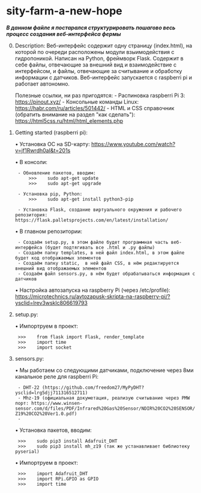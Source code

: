 # sity-farm-a-new-hope

***В данном файле я постарался структурировать пошагово весь процесс создания веб-интерфейса фермы***

0) Description:
    Веб-интерфейс содержит одну страницу (index.html), на которой по очереди расположены модули взыимодействия с гидропоникой. 
    Написан на Python, фреймворк Flask. 
    Содержит в себе файлы, отвечающие за внешний вид и взаимодействие с интерфейсом, и файлы, отвечающие за считывание и обработку информации с датчиков. 
    Веб-интерфейс запускается с raspberri pi и работает автономно.

    Полезные ссылки, ни раз пригодятся:
        - Распиновка raspberri Pi 3: https://pinout.xyz/
        - Консольные команды Linux: https://habr.com/ru/articles/501442/
        - HTML и CSS справочник (обратить внимание на раздел "как сделать"): https://html5css.ru/html/html_elements.php

1) Getting started (raspberri pi):

    • Установка ОС на SD-карту: https://www.youtube.com/watch?v=jf1Rwrdh0aI&t=201s

    • В консоли:

        - Обновление пакетов, вводим:    
            >>>    sudo apt-get update
            >>>    sudo apt-get upgrade

        - Установка pip, Python:
            >>>    sudo apt-get install python3-pip
        
        - Установка Flask, создание виртуального окружения и рабочего репозитория: https://flask.palletsprojects.com/en/latest/installation/
    
    • В главном репозитории:

        - Создаём setup.py, в этом файле будет программная часть веб-интерфейса (будет подтягивать все .html и .py файлы)
        - Создаём папку templates, в ней файл index.html, в этом файле будет код отображаемых элементов
        - Создаём папку static,  в ней файл CSS, в нём редактируется внешний вид отображаемых элементов
        - Создаём файл sensors.py, в нём будет обрабатываться информация с датчиков

    • Настройка автозапуска на raspberry Pi (через /etc/profile): https://microtechnics.ru/avtozapusk-skripta-na-raspberry-pi/?ysclid=lrev3wsklc806619793
    
2) setup.py:

    • Импортруем в проект:

        >>>    from flask import Flask, render_template
        >>>    import time
        >>>    import socket

3) sensors.py:

    • Мы работаем со следующими датчиками, подключение через 8ми канальное реле для raspberri Pi:

        - DHT-22 (https://github.com/freedom27/MyPyDHT?ysclid=lrg5djj711316512711)
        - Mhz-19 (официальная докуметация, реализую считывание через PMW порт: https://www.winsen-sensor.com/d/files/PDF/Infrared%20Gas%20Sensor/NDIR%20CO2%20SENSOR/MH-Z19%20CO2%20Ver1.0.pdf)
        - 

    • Установка пакетов, вводим:

        >>>    sudo pip3 install Adafruit_DHT
        >>>    sudo pip3 install mh_z19 (так же устанавливает библиотеку pyserial)

    • Импортруем в проект:

        >>>    import Adafruit_DHT
        >>>    import RPi.GPIO as GPIO
        >>>    import time